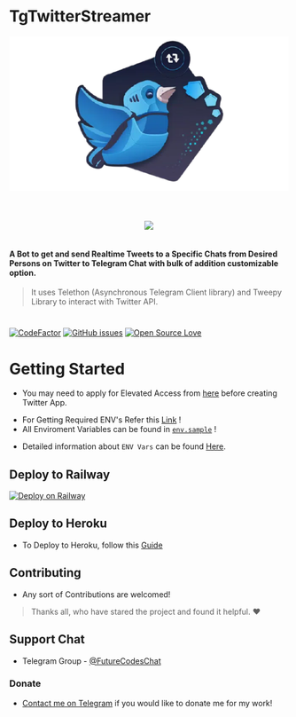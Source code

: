 # TgTwitterStreamer

[![Icon](./TgTwitterStreamer/assets/START.webp)](#)

# <p align="center"><a href="https://github.com/New-dev0/TgTwitterStreamer"><img src="https://github-readme-stats.vercel.app/api/pin?username=New-dev0&show_icons=true&theme=buefy&hide_border=false&repo=TgTwitterStreamer"></a></p>


#### A Bot to get and send Realtime Tweets to a Specific Chats from Desired Persons on Twitter to Telegram Chat with bulk of addition customizable option.
> It uses Telethon (Asynchronous Telegram Client library) and Tweepy Library to interact with Twitter API.

#
[![CodeFactor](https://www.codefactor.io/repository/github/new-dev0/tgtwitterstreamer/badge)](https://www.codefactor.io/repository/github/new-dev0/tgtwitterstreamer)
[![GitHub issues](https://img.shields.io/github/issues/New-dev0/TgTWitterstreamer?color=red)](#)
[![Open Source Love](https://badges.frapsoft.com/os/v3/open-source.svg?v=103)](https://github.com/ellerbrock/open-source-badges/)



# Getting Started
- You may need to apply for Elevated Access from [here](https://developer.twitter.com/en/portal/products/elevated) before creating Twitter App.
* For Getting Required ENV's Refer this [Link](https://new-dev0.github.io/tgtwitterbot) !
* All Enviroment Variables can be found in [`env.sample`](https://github.com/New-dev0/TgTwitterStreamer/blob/main/.env.sample) !
- Detailed information about `ENV Vars` can be found [Here](./Guides/Vars.md).

## Deploy to Railway
[![Deploy on Railway](https://railway.app/button.svg)](https://railway.app/new/template?template=https%3A%2F%2Fgithub.com%2Fbulanbintang69%2Fsdsadnadhwadugdhhhwbw&envs=CONSUMER_KEY%2CCONSUMER_SECRET%2CACCESS_TOKEN%2CACCESS_TOKEN_SECRET%2CAPI_ID%2CAPI_HASH%2CBOT_TOKEN%2CTO_CHAT%2CTRACK_USERS&optionalEnvs=API_ID%2CAPI_HASH%2CTRACK_USERS&CONSUMER_KEYDesc=Twitter%27s+Consumer+Api+Key&CONSUMER_SECRETDesc=Twitter%27s+Consumer+Api+Secret&ACCESS_TOKENDesc=Twitter%27s+app+access+token&ACCESS_TOKEN_SECRETDesc=Twitter%27s+access+token+secret&API_IDDesc=Telegram%27s+API+ID&API_HASHDesc=Telegram%27s+Api+Hash&BOT_TOKENDesc=Telegram+Bot+token.+Get+it+from+%40Botfather&TO_CHATDesc=Username%2Fids+to+send+tweets.+%28seperate+by+space+if+more%29&TRACK_USERSDesc=Twitter+username+seperated+by+space+to+track&referralCode=Newdev0)

## Deploy to Heroku
- To Deploy to Heroku, follow this [Guide](./Guides/deploy-heroku.md)

## Contributing
- Any sort of Contributions are welcomed!

> Thanks all, who have stared the project and found it helpful. ❤️

## Support Chat
- Telegram Group - [@FutureCodesChat](https://t.me/FutureCodesChat)

### Donate
- [Contact me on Telegram](https://t.me/KarbonCopy) if you would like to donate me for my work!
